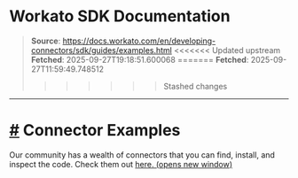 # Workato SDK Documentation

> **Source**: https://docs.workato.com/en/developing-connectors/sdk/guides/examples.html
<<<<<<< Updated upstream
> **Fetched**: 2025-09-27T19:18:51.600068
=======
> **Fetched**: 2025-09-27T11:59:49.748512
>>>>>>> Stashed changes

---

# [#](<#connector-examples>) Connector Examples

Our community has a wealth of connectors that you can find, install, and inspect the code. Check them out [here. (opens new window)](<https://app.workato.com/browse/connectors>)
